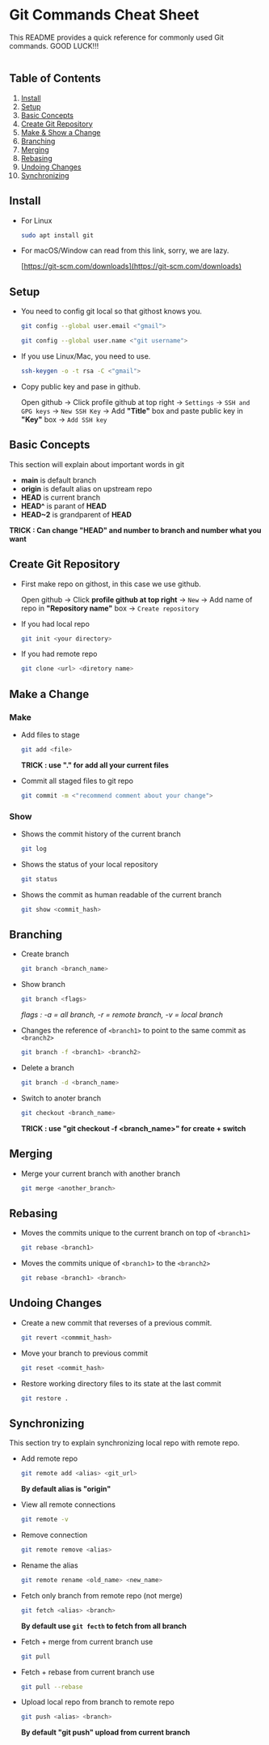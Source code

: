 Git Commands Cheat Sheet
========================

This README provides a quick reference for commonly used Git commands. GOOD LUCK!!!

![]()

Table of Contents
-----------------

1. [Install](#install)
2. [Setup](#setup)
3. [Basic Concepts](#basicconepts)
4. [Create Git Repository](#create-git-repo)
5. [Make & Show a Change](#makechange)
6. [Branching](#branching)
7. [Merging](#merging)
8. [Rebasing](#rebase)
9. [Undoing Changes](#undoing-changes)
10. [Synchronizing](#sync)

Install <a name="install"></a>
-------

- For Linux

	```sh
	sudo apt install git
	```

- For macOS/Window can read from this link, sorry, we are lazy.

	[https://git-scm.com/downloads](https://git-scm.com/downloads)

Setup <a name="setup"></a>
-----

- You need to config git local so that githost knows you.

	```sh
	git config --global user.email <"gmail">
	```
	```sh
	git config --global user.name <"git username">
	```

- If you use Linux/Mac, you need to use.

	```sh
	ssh-keygen -o -t rsa -C <"gmail">
	```

- Copy public key and pase in github.
	
	Open github -> Click profile github at top right -> `Settings` -> `SSH and GPG keys` -> `New SSH Key` -> Add **"Title"** box and paste public key in **"Key"** box -> `Add SSH key`
	<!-- insert a picture for put key -->

Basic Concepts <a name="basicconecpts"></a>
--------------

This section will explain about important words in git

- **main** is default branch
- **origin** is default alias on upstream repo
- **HEAD** is current branch
- **HEAD^** is parant of **HEAD**
- **HEAD~2** is grandparent of **HEAD**

**TRICK : Can change "HEAD" and number to branch and number what you want**

Create Git Repository <a name="create-git-repo"></a>
--------------

- First make repo on githost, in this case we use github.

	Open github -> Click **profile github at top right** -> `New` -> Add name of repo in **"Repository name"** box -> `Create repository`
	<!-- maybe insert a picture -->

- If you had local repo
	
	```sh
	git init <your directory>
	```

- If you had remote repo

	```sh
	git clone <url> <diretory name>
	```

Make a Change <a name="makechange"></a>
-------------
### Make
- Add files to stage

	```sh
	git add <file>
	```

	**TRICK : use "." for add all your current files**

- Commit all staged files to git repo

	```sh
	git commit -m <"recommend comment about your change">
	```

### Show

- Shows the commit history of the current branch

	```sh
	git log
	```

- Shows the status of your local repository

	```sh
	git status
	```

- Shows the commit as human readable of the current branch

	```sh
	git show <commit_hash>
	```

Branching <a name="branching"></a>
---------

- Create branch

	```sh
	git branch <branch_name>
	```

- Show branch

	```sh
	git branch <flags>
	```

	*flags : -a = all branch, -r = remote branch, -v = local branch*

-  Changes the reference of ```<branch1>``` to point to the same commit as ```<branch2>```

	```sh
	git branch -f <branch1> <branch2>
	```

- Delete a branch

	```sh
	git branch -d <branch_name>
	```

- Switch to anoter branch

	```sh
	git checkout <branch_name>
	```

	**TRICK : use "git checkout -f <branch_name>" for create + switch**

Merging <a name="merging"></a>
-------

- Merge your current branch with another branch

	```sh
	git merge <another_branch>
	```

Rebasing <a name="rebase"></a>
--------

- Moves the commits unique to the current branch on top of ```<branch1>```

	```sh
	git rebase <branch1>
	```

- Moves the commits unique of ```<branch1>``` to the ```<branch2>```

	```sh
	git rebase <branch1> <branch>
	```

Undoing Changes <a name="undoing-changes"></a>
---------------

- Create a new commit that reverses of a previous commit.

	```sh
	git revert <commmit_hash>
	```

- Move your branch to previous commit

	```sh
	git reset <commit_hash>
	```

- Restore working directory files to its state at the last commit

	```sh
	git restore .
	```

Synchronizing <a name="sync"></a>
-------------

This section try to explain synchronizing local repo with remote repo.

- Add remote repo

	```sh
	git remote add <alias> <git_url>
	```

	**By default alias is "origin"**

- View all remote connections

	```sh
	git remote -v
	```

- Remove connection

	```sh
	git remote remove <alias>
	```

- Rename the alias

	```sh
	git remote rename <old_name> <new_name>
	```

- Fetch only branch from remote repo (not merge)

	```sh
	git fetch <alias> <branch>
	```

	**By default use ```git fecth``` to fetch from all branch**

- Fetch + merge from current branch use

	```sh
	git pull
	```

- Fetch + rebase from current branch use

	```sh
	git pull --rebase
	```

- Upload local repo from branch to remote repo

	```sh
	git push <alias> <branch>
	```

	**By default "git push" upload from current branch**

